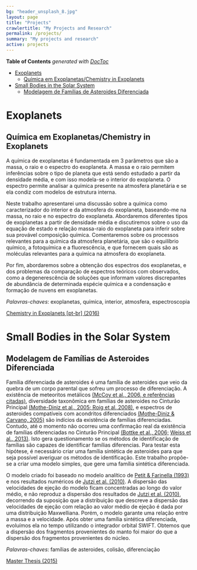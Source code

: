 ```yaml
---
bg: "header_unsplash_8.jpg"
layout: page
title: "Projects"
crawlertitle: "My Projects and Research"
permalink: /projects/
summary: "My projects and research"
active: projects
---
```


<!-- START doctoc generated TOC please keep comment here to allow auto update -->
<!-- DON'T EDIT THIS SECTION, INSTEAD RE-RUN doctoc TO UPDATE -->
**Table of Contents**  *generated with [DocToc](https://github.com/thlorenz/doctoc)*

- [Exoplanets](#exoplanets)
  - [Química em Exoplanetas/Chemistry in Exoplanets](#qu%C3%ADmica-em-exoplanetaschemistry-in-exoplanets)
- [Small Bodies in the Solar System](#small-bodies-in-the-solar-system)
  - [Modelagem de Famílias de Asteroides Diferenciada](#modelagem-de-fam%C3%ADlias-de-asteroides-diferenciada)

<!-- END doctoc generated TOC please keep comment here to allow auto update -->

# Exoplanets

## Química em Exoplanetas/Chemistry in Exoplanets
A química de exoplanetas é fundamentada em 3 parâmetros que são a massa, o raio e o espectro do exoplaneta. A massa e o raio permitem inferências sobre o tipo de planeta que está sendo estudado a partir da densidade média, e com isso modela-se o interior do exoplaneta. O espectro permite analisar a química presente na atmosfera planetária e se ela condiz com modelos de estrutura interna.

Neste trabalho apresentarei uma discussão sobre a química como caracterizador do interior e da atmosfera do exoplaneta, baseando-me na massa, no raio e no espectro do exoplaneta. Abordaremos diferentes tipos de exoplanetas a partir de densidade média e discutiremos sobre o uso da equação de estado e relação massa-raio do exoplaneta para inferir sobre sua provável composição química. Comentaremos sobre os processos relevantes para a química da atmosfera planetária, que são o equilíbrio químico, a fotoquímica e a fluorescência, e que fornecem quais são as moléculas relevantes para a química na atmosfera do exoplaneta.

Por fim, abordaremos sobre a obtenção dos espectros dos exoplanetas, e dos problemas da comparação de espectros teóricos com observados, como a degenerescência de soluções que informam valores discrepantes de abundância de determinada espécie química e a condensação e formação de nuvens em exoplanetas.

*Palavras-chaves*: exoplanetas, química, interior, atmosfera, espectroscopia

<a class="radius button small" href="{{ site.url }}/assets/pdfs/wsmf_v.qualificacao.pdf">Chemistry in Exoplanets [pt-br] (2016)</a>

# Small Bodies in the Solar System

## Modelagem de Famílias de Asteroides Diferenciada

Família diferenciada de asteroides é uma família de asteroides que veio da quebra de um corpo parental que sofreu um processo de diferenciação. A existência de meteoritos metálicos [(McCoy et al., 2006, e referências citadas)][mccoy2006], diversidade taxonômica em famílias de asteroides no Cinturão Principal [(Mothe-Diniz et al., 2005][mothe+2005][; Roig et al.,2008)][roig+2008], e espectros de asteroides compatíveis com acondritos diferenciados [(Mothe-Diniz & Carvano, 2005)][mothe2005] são indícios da existência de famílias diferenciadas. Contudo, até o momento não ocorreu uma confirmação real da existência de famílias diferenciadas no Cinturão Principal [(Bottke et al., 2006;][bottke+2006] [Weiss et al., 2013)][weiss+2013]. Isto gera questionamento se os métodos de identificação de famílias são capazes de identificar famílias diferencias. Para testar esta hipótese, é necessário criar uma família sintética de asteroides para que seja possível averiguar os métodos de identificação. Este trabalho propõe-se a criar uma modelo simples, que gere uma família sintética diferenciada.

O modelo criado foi baseado no modelo analítico de [Petit & Farinella (1993)][petit1993] e nos resultados numéricos de [Jutzi et al. (2010)][jutzi+2010]. A dispersão das velocidades de ejeção do modelo ficam concentradas ao longo do valor médio, e não reproduz a dispersão dos resultados de [Jutzi et al. (2010)][jutzi+2010], decorrendo da suposição que a distribuição que descreve a dispersão das velocidades de ejeção com relação ao valor médio de ejeção é dada por uma distribuição Maxwelliana. Porém, o modelo garante uma relação entre a massa e a velocidade. Após obter uma família sintética diferenciada, evoluímos ela no tempo utilizando o integrador orbital SWIFT. Obtemos que a dispersão dos fragmentos provenientes do manto foi maior do que a dispersão dos fragmentos provenientes do núcleo.

*Palavras-chaves*: famílias de asteroides, colisão, diferenciação

<a class="radius button small" href="{{ site.url }}/assets/pdfs/on_2015_d_walterfilho.pdf">Master Thesis (2015)</a>

<!-- References for Modelagem de Famílias de Asteroides Diferenciada -->
[mccoy2006]: http://www.lpi.usra.edu/books/MESSII/9010.pdf
[mothe2005]: http://www.adsabs.harvard.edu/abs/2004DPS....36.4608M
[mothe+2005]: www.sciencedirect.com/science/article/pii/S0019103504003252
[roig+2008]: http://www.sciencedirect.com/science/article/pii/S0019103507005015
[bottke+2006]: http://www.ncbi.nlm.nih.gov/pubmed/16482151
[weiss+2013]: http://www.annualreviews.org/doi/abs/10.1146/annurev-earth-040610-133520
[petit1993]: http://link.springer.com/article/10.1007/BF00692457
[jutzi+2010]: http://www.sciencedirect.com/science/article/pii/S0019103509004564